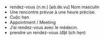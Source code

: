 - rendez-vous (n.m.)	[ʁɑ̃.de.vu]	Nom masculin
- Une rencontre prévue à une heure précise.
- Cuộc hẹn
- Appointment / Meeting
- J’ai rendez-vous avec le médecin.
- prendre un rendez-vous (đặt lịch hẹn)